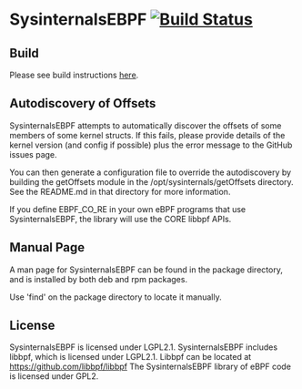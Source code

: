 # SysinternalsEBPF [![Build Status](https://dev.azure.com/sysinternals/Tools/_apis/build/status/Sysinternals.SysinternalsEBPF?repoName=Sysinternals%2FSysinternalsEBPF&branchName=main)](https://dev.azure.com/sysinternals/Tools/_build/latest?definitionId=337&repoName=Sysinternals%2FSysinternalsEBPF&branchName=main)

## Build
Please see build instructions [here](BUILD.md).

## Autodiscovery of Offsets
SysinternalsEBPF attempts to automatically discover the offsets of some members
of some kernel structs. If this fails, please provide details of the kernel
version (and config if possible) plus the error message to the GitHub issues page.

You can then generate a configuration file to override the autodiscovery by
building the getOffsets module in the /opt/sysinternals/getOffsets directory.
See the README.md in that directory for more information.

If you define EBPF_CO_RE in your own eBPF programs that use SysinternalsEBPF, the
library will use the CORE libbpf APIs.

## Manual Page
A man page for SysinternalsEBPF can be found in the package directory, and is
installed by both deb and rpm packages.

Use 'find' on the package directory to locate it manually.

## License
SysinternalsEBPF is licensed under LGPL2.1.
SysinternalsEBPF includes libbpf, which is licensed under LGPL2.1.
Libbpf can be located at https://github.com/libbpf/libbpf
The SysinternalsEBPF library of eBPF code is licensed under GPL2.

